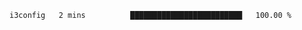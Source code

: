 
<!--START_SECTION:waka-->

```text
i3config   2 mins          █████████████████████████   100.00 %
```

<!--END_SECTION:waka-->

<!--unk0e-ctrlmd-blitzh-->
